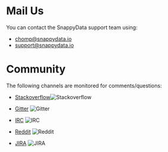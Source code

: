 # Mail Us
You can contact the SnappyData support team using:

- [chomp@snappydata.io](mailto:chomp@snappydata.io)
- [support@snappydata.io](mailto:suppport@snappydata.io) 

# Community
The following channels are monitored for comments/questions:

* [Stackoverflow](http://stackoverflow.com/questions/tagged/snappydata)![Stackoverflow](http://i.imgur.com/LPIdp12.png)

* [Gitter](https://gitter.im/SnappyDataInc/snappydata) ![Gitter](http://i.imgur.com/jNAJeOn.jpg)

* [IRC](http://webchat.freenode.net/?randomnick=1&channels=%23snappydata&uio=d4) ![IRC](http://i.imgur.com/vbH3Zdx.png)

* [Reddit](https://www.reddit.com/r/snappydata) ![Reddit](http://i.imgur.com/AB3cVtj.png)

* [JIRA](https://jira.snappydata.io/projects/SNAP/issues) ![JIRA](http://i.imgur.com/E92zntA.png)
